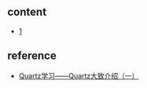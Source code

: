 ## content

- [1](https://github.com/gaoxinge/something/tree/master/learn%20java/learn%20java%20third-party%20library/quartz/1)

## reference

- [Quartz学习——Quartz大致介绍（一）](http://blog.csdn.net/u010648555/article/details/54863144)